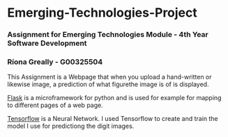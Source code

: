 # Emerging-Technologies-Project
### Assignment for Emerging Technologies Module - 4th Year Software Development
### Ríona Greally - G00325504

This Assignment is a Webpage that when you upload a hand-written or likewise image, a prediction of what figurethe image is of is displayed.

[Flask](https://www.fullstackpython.com/flask.html) is a microframework for python and is used for example for mapping to different pages of a web page.

[Tensorflow](https://www.tensorflow.org/) is a Neural Network. I used Tensorflow to create and train the model I use for predictiong the digit images. 
